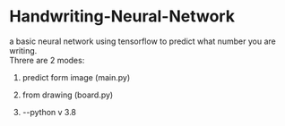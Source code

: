 # Handwriting-Neural-Network
a basic neural network using tensorflow to predict what number you are writing.   
Threre are 2 modes:  
1. predict form image (main.py)  
2. from drawing (board.py)  

3. --python v 3.8
